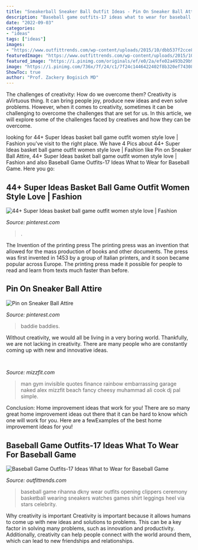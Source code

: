 ```yaml
---
title: "Sneakerball Sneaker Ball Outfit Ideas - Pin On Sneaker Ball Attire"
description: "Baseball game outfits-17 ideas what to wear for baseball game"
date: "2022-09-03"
categories:
- "ideas"
tags: ["ideas"]
images:
- "https://www.outfittrends.com/wp-content/uploads/2015/10/dbb537f2cce87fad2526337415157850.jpg"
featuredImage: "https://www.outfittrends.com/wp-content/uploads/2015/10/dbb537f2cce87fad2526337415157850.jpg"
featured_image: "https://i.pinimg.com/originals/ef/e0/2a/efe02a493b29b9beb408ef67ecdc0593.jpg"
image: "https://i.pinimg.com/736x/7f/24/c1/7f24c1446422402f8b320ef7430806b7.jpg"
ShowToc: true
author: "Prof. Zackery Bogisich MD"
---
```



The challenges of creativity: How do we overcome them?
Creativity is aVirtuous thing. It can bring people joy, produce new ideas and even solve problems. However, when it comes to creativity, sometimes it can be challenging to overcome the challenges that are set for us. In this article, we will explore some of the challenges faced by creatives and how they can be overcome.

	

		
looking for 44+ Super Ideas basket ball game outfit women style love | Fashion you've visit to the right place. We have 4 Pics about 44+ Super Ideas basket ball game outfit women style love | Fashion like Pin on Sneaker Ball Attire, 44+ Super Ideas basket ball game outfit women style love | Fashion and also Baseball Game Outfits-17 Ideas What to Wear for Baseball Game. Here you go:
		
    
## 44+ Super Ideas Basket Ball Game Outfit Women Style Love | Fashion

<img loading=lazy src="https://i.pinimg.com/originals/ef/e0/2a/efe02a493b29b9beb408ef67ecdc0593.jpg" onerror="this.onerror=null;this.src='https://tse4.mm.bing.net/th?id=OIP.-rc7JkkV3l_O6rI1Y4A5RQAAAA&amp;pid=15.1';" alt="44+ Super Ideas basket ball game outfit women style love | Fashion">

_Source: pinterest.com_

>. 

	

The Invention of the printing press
The printing press was an invention that allowed for the mass production of books and other documents. The press was first invented in 1453 by a group of Italian printers, and it soon became popular across Europe. The printing press made it possible for people to read and learn from texts much faster than before.

    
## Pin On Sneaker Ball Attire

<img loading=lazy src="https://i.pinimg.com/736x/7f/24/c1/7f24c1446422402f8b320ef7430806b7.jpg" onerror="this.onerror=null;this.src='https://tse2.mm.bing.net/th?id=OIP.n246e_i41cm-9gFwiedtAgHaJ3&amp;pid=15.1';" alt="Pin on Sneaker Ball Attire">

_Source: pinterest.com_

>baddie baddies. 

	

Without creativity, we would all be living in a very boring world. Thankfully, we are not lacking in creativity. There are many people who are constantly coming up with new and innovative ideas.

    
## 

<img loading=lazy src="http://mizzfit.com/Public/Files/post/fancy_home_gym_ideas_on_mizzfit_50420a3104.jpg" onerror="this.onerror=null;this.src='https://tse2.mm.bing.net/th?id=OIP.Cxdz2F7GpY2kgeekHD-jGgHaEe&amp;pid=15.1';" alt="">

_Source: mizzfit.com_

>man gym invisible quotes finance rainbow embarrassing garage naked alex mizzfit beach fancy cheesy muhammad ali cook dj pal simple. 

	

Conclusion: Home improvement ideas that work for you!
There are so many great home improvement ideas out there that it can be hard to know which one will work for you. Here are a fewExamples of the best home improvement ideas for you!

    
## Baseball Game Outfits-17 Ideas What To Wear For Baseball Game

<img loading=lazy src="https://www.outfittrends.com/wp-content/uploads/2015/10/dbb537f2cce87fad2526337415157850.jpg" onerror="this.onerror=null;this.src='https://tse3.mm.bing.net/th?id=OIP.lYG22FMBgqy5t2G8q8LFOwHaHa&amp;pid=15.1';" alt="Baseball Game Outfits-17 Ideas What to Wear for Baseball Game">

_Source: outfittrends.com_

>baseball game rihanna dkny wear outfits opening clippers ceremony basketball wearing sneakers watches games shirt leggings heel via stars celebrity. 

	

Why creativity is important
Creativity is important because it allows humans to come up with new ideas and solutions to problems. This can be a key factor in solving many problems, such as innovation and productivity. Additionally, creativity can help people connect with the world around them, which can lead to new friendships and relationships.

